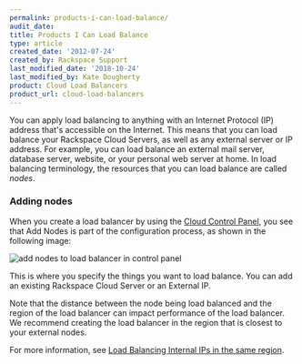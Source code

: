 ```yaml
---
permalink: products-i-can-load-balance/
audit_date:
title: Products I Can Load Balance
type: article
created_date: '2012-07-24'
created_by: Rackspace Support
last_modified_date: '2018-10-24'
last_modified_by: Kate Dougherty
product: Cloud Load Balancers
product_url: cloud-load-balancers
---
```


You can apply load balancing to anything with an Internet Protocol (IP)
address that's accessible on the Internet. This means that you can load
balance your Rackspace Cloud Servers, as well as any external server
or IP address. For example, you can load balance an external mail
server, database server, website, or your personal web server at
home. In load balancing terminology, the resources that you can load
balance are called *nodes*.

### Adding nodes

When you create a load balancer by using the [Cloud Control
Panel](https://login.rackspace.com), you see that Add Nodes is part of the
configuration process, as shown in the following image:

<img src="{% asset_path cloud-load-balancers/products-i-can-load-balance/load-balancer-add-nodes.png %}" alt="add nodes to load balancer in control panel" />

This is where you specify the things you want to load balance. You can
add an existing Rackspace Cloud Server or an External IP.

Note that the distance between the node being load balanced and the
region of the load balancer can impact performance of the load balancer.
We recommend creating the load balancer in the region that is closest to
your external nodes.

For more information, see [Load Balancing Internal IPs in the same region](/how-to/load-balancing-internal-ips-in-the-same-region).
